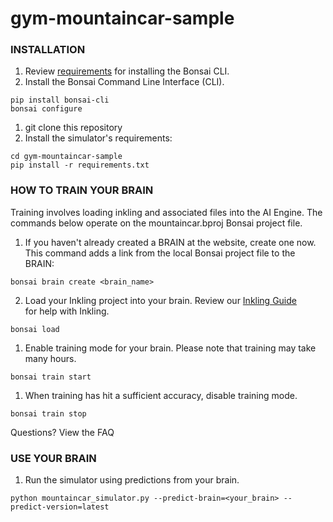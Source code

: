 # gym-mountaincar-sample

### INSTALLATION
1. Review [requirements](http://docs.bons.ai/getting-started/lets-get-started) for installing the Bonsai CLI.
1. Install the Bonsai Command Line Interface (CLI).
```
pip install bonsai-cli
bonsai configure
```
1. git clone this repository
2. Install the simulator's requirements:
```
cd gym-mountaincar-sample
pip install -r requirements.txt
```

### HOW TO TRAIN YOUR BRAIN
Training involves loading inkling and associated files into the AI Engine. The
commands below operate on the mountaincar.bproj Bonsai project file.

1. If you haven't already created a BRAIN at the website, create one now. This
   command adds a link from the local Bonsai project file to the BRAIN:
```
bonsai brain create <brain_name>
```

2. Load your Inkling project into your brain. Review our [Inkling Guide](http://docs.bons.ai/inkling-guide-pages/introduction)   
   for help with Inkling.
```
bonsai load
```
1. Enable training mode for your brain. Please note that training may take many hours.
```
bonsai train start
```
1. When training has hit a sufficient accuracy, disable training mode.
```
bonsai train stop
```

Questions? View the FAQ

### USE YOUR BRAIN

1. Run the simulator using predictions from your brain.
```
python mountaincar_simulator.py --predict-brain=<your_brain> --predict-version=latest
```
